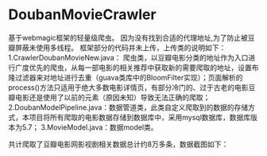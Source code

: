 # DoubanMovieCrawler
基于webmagic框架的轻量级爬虫。
因为没有找到合适的代理地址,为了防止被豆瓣屏蔽未使用多线程。
框架部分的代码并未上传，上传类的说明如下：
1.CrawlerDoubanMovieNew.java： 爬虫类，以豆瓣电影分类的地址作为入口进行广度优先的爬虫，从每一部电影的相关推荐中获取新的需要爬取的地址，设置布隆过滤器来对地址进行去重（guava类库中的BloomFilter实现）；页面解析的process()方法只适用于绝大多数电影详情页，有部分冷门的、过于古老的电影豆瓣电影还是使用了以前的元素（原因未知）导致无法正确的爬取；
2.DoubanModelPipeline.java：数据管道类，此类自定义爬取到的数据的存储方式，本项目将所有爬取的电影数据存储到数据库中，采用mysql数据库，数据库版本为5.7；
3.MovieModel.java：数据model类。

共计爬取了豆瓣电影网影视剧相关数据总计约8万多条，数据截图如下：



